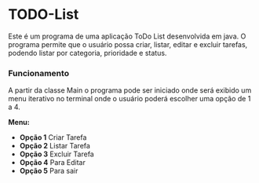 # TODO-List
Este é um programa de uma aplicação ToDo List desenvolvida em java. O programa permite que o usuário possa criar, listar, editar e excluir tarefas, podendo listar por categoria, prioridade e status.

### Funcionamento
A partir da classe Main o programa pode
ser iniciado onde será exibido um menu iterativo no terminal onde o usuário poderá escolher uma opção de 1 a 4.

**Menu:** 

* **Opção 1** Criar Tarefa
* **Opção 2** Listar Tarefa
* **Opção 3** Excluir Tarefa
* **Opção 4** Para Editar
* **Opção 5** Para sair